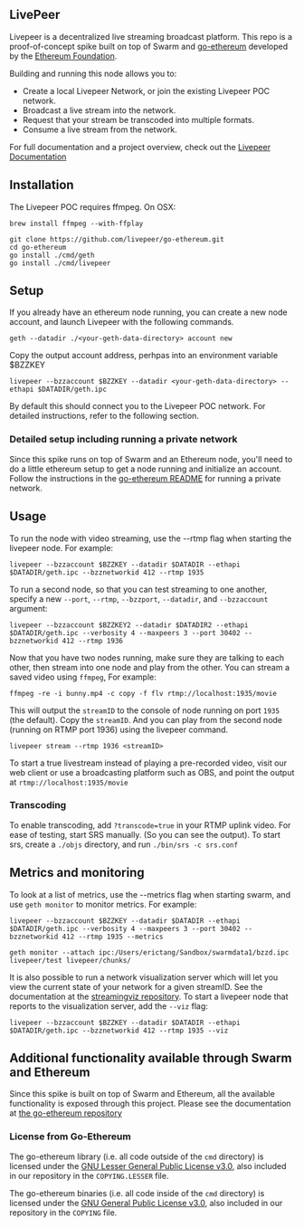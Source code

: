 ## LivePeer

Livepeer is a decentralized live streaming broadcast platform. This
repo is a proof-of-concept spike built on top of Swarm and 
[go-ethereum](https://github.com/ethereum/go-ethereum) developed by
the [Ethereum Foundation](http://ethereum.org).

Building and running this node allows you to:

* Create a local Livepeer Network, or join the existing Livepeer POC
network.
* Broadcast a live stream into the network.
* Request that your stream be transcoded into multiple formats.
* Consume a live stream from the network.

For full documentation and a project overview, check out the
[Livepeer Documentation](https://github.com/livepeer/wiki/wiki)

## Installation

The Livepeer POC requires ffmpeg. On OSX:

`brew install ffmpeg --with-ffplay`

`git clone https://github.com/livepeer/go-ethereum.git`  
`cd go-ethereum`  
`go install ./cmd/geth`  
`go install ./cmd/livepeer`

## Setup

If you already have an ethereum node running, you can create a new
node account, and launch Livepeer with the following commands.

`geth --datadir ./<your-geth-data-directory> account new`

Copy the output account address, perhpas into an environment variable $BZZKEY

`livepeer --bzzaccount $BZZKEY --datadir <your-geth-data-directory> --ethapi $DATADIR/geth.ipc`

By default this should connect you to the Livepeer POC network. For
detailed instructions, refer to the following section.

### Detailed setup including running a private network

Since this spike runs on top of Swarm and an Ethereum node, you'll
need to do a little ethereum setup to get a node running and
initialize an account. Follow the instructions in the
[go-ethereum README](http://github.com/ethereum/go-ethereum) for
running a private network.

## Usage

To run the node with video streaming, use the --rtmp flag when starting the livepeer node.  For example:

`livepeer --bzzaccount $BZZKEY --datadir $DATADIR --ethapi $DATADIR/geth.ipc --bzznetworkid 412 --rtmp 1935`

To run a second node, so that you can test streaming to one another,
specify a new `--port`, `--rtmp`, `--bzzport`, `--datadir`, and `--bzzaccount` argument:

`livepeer --bzzaccount $BZZKEY2 --datadir $DATADIR2 --ethapi $DATADIR/geth.ipc --verbosity 4 --maxpeers 3 --port 30402 --bzznetworkid 412 --rtmp 1936`

Now that you have two nodes running, make sure they are talking to
each other, then stream into one node and play from the other.  You
can stream a saved video using `ffmpeg`, For example:

`ffmpeg -re -i bunny.mp4 -c copy -f flv rtmp://localhost:1935/movie`

This will output the `streamID` to the console of node running on port
`1935` (the default). Copy the `streamID`. And you can play from the
second node (running on RTMP port 1936) using the livepeer command.

`livepeer stream --rtmp 1936 <streamID>`

To start a true livestream instead of playing a pre-recorded video, visit our web client or use a broadcasting
platform such as OBS, and point the output at `rtmp://localhost:1935/movie`

### Transcoding

To enable transcoding, add `?transcode=true` in your RTMP uplink video.  For ease of testing, start SRS manually.  (So you can
see the output).  To start srs, create a `./objs` directory, and run `./bin/srs -c srs.conf`

## Metrics and monitoring

To look at a list of metrics, use the --metrics flag when starting swarm, and use `geth monitor` to monitor metrics.  For example:  

`livepeer --bzzaccount $BZZKEY --datadir $DATADIR --ethapi $DATADIR/geth.ipc --verbosity 4 --maxpeers 3 --port 30402 --bzznetworkid 412 --rtmp 1935 --metrics`

`geth monitor --attach ipc:/Users/erictang/Sandbox/swarmdata1/bzzd.ipc
livepeer/test livepeer/chunks/`

It is also possible to run a network visualization server which will
let you view the current state of your network for a given
streamID. See the documentation at the
[streamingviz repository](https://github.com/livepeer/streamingviz). To
start a livepeer node that reports to the visualization server, add
the `--viz` flag:


`livepeer --bzzaccount $BZZKEY --datadir $DATADIR --ethapi $DATADIR/geth.ipc --bzznetworkid 412 --rtmp 1935 --viz`

## Additional functionality available through Swarm and Ethereum

Since this spike is built on top of Swarm and Ethereum, all the
available functionality is exposed through this project. Please see
the documentation at [the go-ethereum repository](http://github.com/ethereum/go-ethereum)

### License from Go-Ethereum

The go-ethereum library (i.e. all code outside of the `cmd` directory) is licensed under the
[GNU Lesser General Public License v3.0](https://www.gnu.org/licenses/lgpl-3.0.en.html), also
included in our repository in the `COPYING.LESSER` file.

The go-ethereum binaries (i.e. all code inside of the `cmd` directory) is licensed under the
[GNU General Public License v3.0](https://www.gnu.org/licenses/gpl-3.0.en.html), also included
in our repository in the `COPYING` file.
